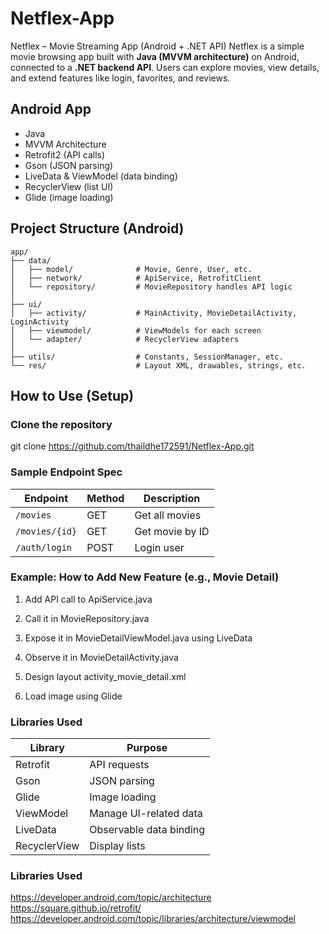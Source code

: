 # Netflex-App
Netflex – Movie Streaming App (Android + .NET API)  Netflex is a simple movie browsing app built with **Java (MVVM architecture)** on Android, connected to a **.NET backend API**. Users can explore movies, view details, and extend features like login, favorites, and reviews.


## Android App
- Java
- MVVM Architecture
- Retrofit2 (API calls)
- Gson (JSON parsing)
- LiveData & ViewModel (data binding)
- RecyclerView (list UI)
- Glide (image loading)

## Project Structure (Android)
```
app/
├── data/
│   ├── model/              # Movie, Genre, User, etc.
│   ├── network/            # ApiService, RetrofitClient
│   └── repository/         # MovieRepository handles API logic
│
├── ui/
│   ├── activity/           # MainActivity, MovieDetailActivity, LoginActivity
│   ├── viewmodel/          # ViewModels for each screen
│   └── adapter/            # RecyclerView adapters
│
├── utils/                  # Constants, SessionManager, etc.
└── res/                    # Layout XML, drawables, strings, etc.
```

## How to Use (Setup)
### Clone the repository

git clone https://github.com/thaildhe172591/Netflex-App.git

### Sample Endpoint Spec
| Endpoint       | Method | Description     |
| -------------- | ------ | --------------- |
| `/movies`      | GET    | Get all movies  |
| `/movies/{id}` | GET    | Get movie by ID |
| `/auth/login`  | POST   | Login user      |

### Example: How to Add New Feature (e.g., Movie Detail)
1. Add API call to ApiService.java

2. Call it in MovieRepository.java

3. Expose it in MovieDetailViewModel.java using LiveData

4. Observe it in MovieDetailActivity.java

5. Design layout activity_movie_detail.xml

6. Load image using Glide

### Libraries Used
| Library      | Purpose                 |
| ------------ | ----------------------- |
| Retrofit     | API requests            |
| Gson         | JSON parsing            |
| Glide        | Image loading           |
| ViewModel    | Manage UI-related data  |
| LiveData     | Observable data binding |
| RecyclerView | Display lists           |

### Libraries Used
https://developer.android.com/topic/architecture
https://square.github.io/retrofit/
https://developer.android.com/topic/libraries/architecture/viewmodel
